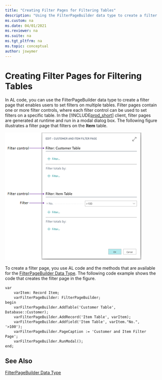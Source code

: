 ```yaml
---
title: "Creating Filter Pages for Filtering Tables"
description: "Using the FilterPageBuilder data type to create a filter page in AL for Business Central."
ms.custom: na
ms.date: 04/01/2021
ms.reviewer: na
ms.suite: na
ms.tgt_pltfrm: na
ms.topic: conceptual
author: jswymer
---
```


# Creating Filter Pages for Filtering Tables

In AL code, you can use the FilterPageBuilder data type to create a filter page that enables users to set filters on multiple tables. Filter pages contain one or more filter controls, where each filter control can be used to set filters on a specific table. In the [!INCLUDE[prod_short](includes/prod_short.md)] client, filter pages are generated at runtime and run in a modal dialog box. The following figure illustrates a filter page that filters on the **Item** table.  
  
 ![Shows a filter page for the item table.](media/Filter-Page.png "FilterPage")  
  
To create a filter page, you use AL code and the methods that are available for the [FilterPageBuilder Data Type](methods-auto/filterpagebuilder/filterpagebuilder-data-type.md). The following code example shows the code that creates the filter page in the figure.  
  
```AL
var
    varItem: Record Item;
    varFilterPageBuilder: FilterPageBuilder;
begin
    varFilterPageBuilder.AddTable('Customer Table', Database::Customer);
    varFilterPageBuilder.AddRecord('Item Table', varItem);
    varFilterPageBuilder.Addfield('Item Table', varItem."No.", '>100');
    varFilterPageBuilder.PageCaption := 'Customer and Item Filter Page';
    varFilterPageBuilder.RunModal();
end;
```
  
## See Also

[FilterPageBuilder Data Type](methods-auto/filterpagebuilder/filterpagebuilder-data-type.md)  
